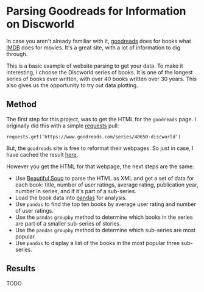 # Parsing Goodreads for Information on Discworld

In case you aren't already familiar with it, [goodreads](https://www.goodreads.com/) does for books what [IMDB](https://www.imdb.com/) does for movies. It's a great site, with a lot of information to dig through.

This is a basic example of website parsing to get your data. To make it interesting, I choose the Discworld series of books. It is one of the longest series of books ever written, with over 40 books written over 30 years. This also gives us the opportunity to try out data plotting.

## Method

The first step for this project, was to get the HTML for the `goodreads` page. I originally did this with a simple [requests]() pull:

    requests.get('https://www.goodreads.com/series/40650-discworld')

But, the `goodreads` site is free to reformat their webpages. So just in case, I have cached the result [here](goodreads_discworld.html).

However you get the HTML for that webpage, the next steps are the same:

* Use [Beautiful Soup](http://www.crummy.com/software/BeautifulSoup/) to parse the HTML as XML and get a set of data for each book: title, number of user ratings, average rating, publication year, number in series, and if it's part of a sub-series.
* Load the book data into [pandas](http://pandas.pydata.org/) for analysis.
* Use `pandas` to find the top ten books by average user rating and number of user ratings.
* Use the `pandas` `groupby` method to determine which books in the series are part of a smaller sub-series of stories.
* Use the `pandas` `groupby` method to determine which sub-series are most popular.
* Use `pandas` to display a list of the books in the most popular three sub-series.

## Results

TODO
